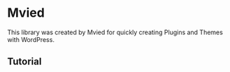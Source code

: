 Mvied
=============

This library was created by Mvied for quickly creating Plugins and Themes with WordPress.

Tutorial
-------

